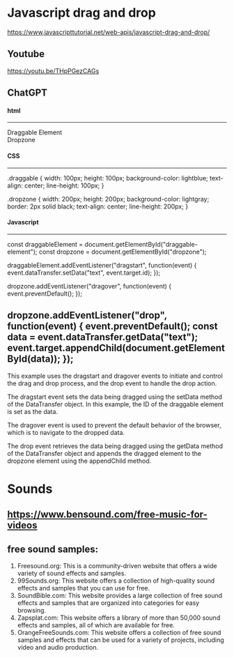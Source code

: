 # Javascript drag and drop
https://www.javascripttutorial.net/web-apis/javascript-drag-and-drop/

## Youtube
https://youtu.be/THpPGezCAGs

## ChatGPT
#### html
----------------------------------------------------------------------
<div id="draggable-element" class="draggable">Draggable Element</div>
<div id="dropzone" class="dropzone">Dropzone</div>

#### CSS
----------------------------------------------------------------------
.draggable {
  width: 100px;
  height: 100px;
  background-color: lightblue;
  text-align: center;
  line-height: 100px;
}

.dropzone {
  width: 200px;
  height: 200px;
  background-color: lightgray;
  border: 2px solid black;
  text-align: center;
  line-height: 200px;
}

#### Javascript
----------------------------------------------------------------------
const draggableElement = document.getElementById("draggable-element");
const dropzone = document.getElementById("dropzone");

draggableElement.addEventListener("dragstart", function(event) {
  event.dataTransfer.setData("text", event.target.id);
});

dropzone.addEventListener("dragover", function(event) {
  event.preventDefault();
});

dropzone.addEventListener("drop", function(event) {
  event.preventDefault();
  const data = event.dataTransfer.getData("text");
  event.target.appendChild(document.getElementById(data));
});
------------------------------------------------------------
This example uses the dragstart and dragover events to initiate and control the drag and drop process, and the drop event to handle the drop action.

The dragstart event sets the data being dragged using the setData method of the DataTransfer object. In this example, the ID of the draggable element is set as the data.

The dragover event is used to prevent the default behavior of the browser, which is to navigate to the dropped data.

The drop event retrieves the data being dragged using the getData method of the DataTransfer object and appends the dragged element to the dropzone element using the appendChild method.


# Sounds
## https://www.bensound.com/free-music-for-videos
## free sound samples:

1. Freesound.org: This is a community-driven website that offers a wide variety of sound effects and samples.
2. 99Sounds.org: This website offers a collection of high-quality sound effects and samples that you can use for free.
3. SoundBible.com: This website provides a large collection of free sound effects and samples that are organized into categories for easy browsing.
4. Zapsplat.com: This website offers a library of more than 50,000 sound effects and samples, all of which are available for free.
5. OrangeFreeSounds.com: This website offers a collection of free sound samples and effects that can be used for a variety of projects, including video and audio production.